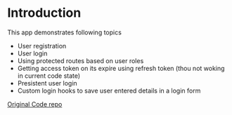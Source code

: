 # Introduction

This app demonstrates following topics

- User registration
- User login
- Using protected routes based on user roles
- Getting access token on its expire using refresh token (thou not woking in current code state)
- Presistent user login
- Custom login hooks to save user entered details in a login form

[Original Code repo](https://github.com/gitdagray/react_register_form)
